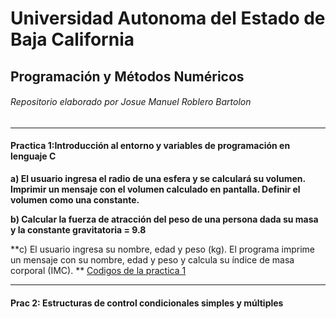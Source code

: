 # Universidad Autonoma del Estado de Baja California
## Programación y Métodos Numéricos


###### Repositorio elaborado por Josue Manuel Roblero Bartolon


------------



#### Practica 1:Introducción al entorno y variables de programación en lenguaje C

**a) El usuario ingresa el radio de una esfera y se calculará su volumen. Imprimir un mensaje con el volumen calculado en pantalla. Definir el volumen como una constante.**

**b) Calcular la fuerza de atracción del peso de una persona dada su masa y la constante gravitatoria = 9.8** 

**c) El usuario ingresa su nombre, edad y peso (kg). El programa imprime un mensaje con su nombre, edad y peso y calcula su índice de masa corporal (IMC).
**
[Codigos de la practica 1 ](https://github.com/JosueManuelRoblero/Proyecto_PyM_2020_2/tree/main/Practica%201*)

------------

#### Prac 2: Estructuras de control condicionales simples y múltiples




